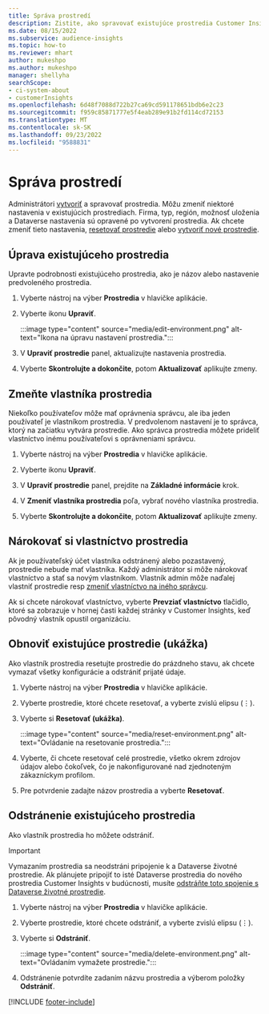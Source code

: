 ```yaml
---
title: Správa prostredí
description: Zistite, ako spravovať existujúce prostredia Customer Insights ako správca.
ms.date: 08/15/2022
ms.subservice: audience-insights
ms.topic: how-to
ms.reviewer: mhart
author: mukeshpo
ms.author: mukeshpo
manager: shellyha
searchScope:
- ci-system-about
- customerInsights
ms.openlocfilehash: 6d48f7088d722b27ca69cd591178651bdb6e2c23
ms.sourcegitcommit: f959c85871777e5f4eab289e91b2fd114cd72153
ms.translationtype: MT
ms.contentlocale: sk-SK
ms.lasthandoff: 09/23/2022
ms.locfileid: "9588831"
---
```

# <a name="manage-environments"></a>Správa prostredí

Administrátori [vytvoriť](create-environment.md) a spravovať prostredia. Môžu zmeniť niektoré nastavenia v existujúcich prostrediach. Firma, typ, región, možnosť uloženia a Dataverse nastavenia sú opravené po vytvorení prostredia. Ak chcete zmeniť tieto nastavenia, [resetovať prostredie](#reset-an-existing-environment-preview) alebo [vytvoriť nové prostredie](create-environment.md).

## <a name="edit-an-existing-environment"></a>Úprava existujúceho prostredia

Upravte podrobnosti existujúceho prostredia, ako je názov alebo nastavenie predvoleného prostredia.

1. Vyberte nástroj na výber **Prostredia** v hlavičke aplikácie.

1. Vyberte ikonu **Upraviť**.

   :::image type="content" source="media/edit-environment.png" alt-text="Ikona na úpravu nastavení prostredia.":::

1. V **Upraviť prostredie** panel, aktualizujte nastavenia prostredia.

1. Vyberte **Skontrolujte a dokončite**, potom **Aktualizovať** aplikujte zmeny.

## <a name="change-the-owner-of-an-environment"></a>Zmeňte vlastníka prostredia

Niekoľko používateľov môže mať oprávnenia správcu, ale iba jeden používateľ je vlastníkom prostredia. V predvolenom nastavení je to správca, ktorý na začiatku vytvára prostredie. Ako správca prostredia môžete prideliť vlastníctvo inému používateľovi s oprávneniami správcu.

1. Vyberte nástroj na výber **Prostredia** v hlavičke aplikácie.

1. Vyberte ikonu **Upraviť**.

1. V **Upraviť prostredie** panel, prejdite na **Základné informácie** krok.

1. V **Zmeniť vlastníka prostredia** poľa, vybrať nového vlastníka prostredia.  

1. Vyberte **Skontrolujte a dokončite**, potom **Aktualizovať** aplikujte zmeny.

## <a name="claim-ownership-of-an-environment"></a>Nárokovať si vlastníctvo prostredia

Ak je používateľský účet vlastníka odstránený alebo pozastavený, prostredie nebude mať vlastníka. Každý administrátor si môže nárokovať vlastníctvo a stať sa novým vlastníkom. Vlastník admin môže naďalej vlastniť prostredie resp [zmeniť vlastníctvo na iného správcu](#change-the-owner-of-an-environment).

Ak si chcete nárokovať vlastníctvo, vyberte **Prevziať vlastníctvo** tlačidlo, ktoré sa zobrazuje v hornej časti každej stránky v Customer Insights, keď pôvodný vlastník opustil organizáciu.

## <a name="reset-an-existing-environment-preview"></a>Obnoviť existujúce prostredie (ukážka)

Ako vlastník prostredia resetujte prostredie do prázdneho stavu, ak chcete vymazať všetky konfigurácie a odstrániť prijaté údaje.

1. Vyberte nástroj na výber **Prostredia** v hlavičke aplikácie.

1. Vyberte prostredie, ktoré chcete resetovať, a vyberte zvislú elipsu (&vellip;).

1. Vyberte si **Resetovať (ukážka)**.

   :::image type="content" source="media/reset-environment.png" alt-text="Ovládanie na resetovanie prostredia.":::

1. Vyberte, či chcete resetovať celé prostredie, všetko okrem zdrojov údajov alebo čokoľvek, čo je nakonfigurované nad zjednoteným zákazníckym profilom.

1. Pre potvrdenie zadajte názov prostredia a vyberte **Resetovať**.

## <a name="delete-an-existing-environment"></a>Odstránenie existujúceho prostredia

Ako vlastník prostredia ho môžete odstrániť.

> [!IMPORTANT]
> Vymazaním prostredia sa neodstráni pripojenie k a Dataverse životné prostredie. Ak plánujete pripojiť to isté Dataverse prostredia do nového prostredia Customer Insights v budúcnosti, musíte [odstráňte toto spojenie s Dataverse životné prostredie](customer-insights-dataverse.md#remove-an-existing-connection-to-a-dataverse-environment).

1. Vyberte nástroj na výber **Prostredia** v hlavičke aplikácie.

1. Vyberte prostredie, ktoré chcete odstrániť, a vyberte zvislú elipsu (&vellip;). 

1. Vyberte si **Odstrániť**.

   :::image type="content" source="media/delete-environment.png" alt-text="Ovládaním vymažete prostredie.":::

1. Odstránenie potvrdíte zadaním názvu prostredia a výberom položky **Odstrániť**.

[!INCLUDE [footer-include](includes/footer-banner.md)]
